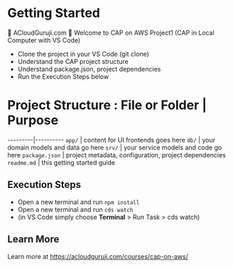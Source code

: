 # Getting Started
👋 ACloudGuruji.com 🙋
Welcome to CAP on AWS Project1 (CAP in Local Computer with VS Code)
- Clone the project in your VS Code (git clone)
- Understand the CAP project structure
- Understand package.json, project dependencies
- Run the Execution Steps below

# Project Structure : File or Folder | Purpose
---------|----------
`app/` | content for UI frontends goes here
`db/` | your domain models and data go here
`srv/` | your service models and code go here
`package.json` | project metadata, configuration, project dependencies
`readme.md` | this getting started guide

## Execution Steps

- Open a new terminal and run `npm install` 
- Open a new terminal and run `cds watch` 
- (in VS Code simply choose **Terminal** > Run Task > cds watch)


## Learn More

Learn more at https://acloudguruji.com/courses/cap-on-aws/
